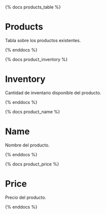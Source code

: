 {% docs products_table %}

# Products

Tabla sobre los productos existentes.

{% enddocs %}

{% docs product_inventory %}

# Inventory

Cantidad de inventario disponible del producto.

{% enddocs %}

{% docs product_name %}

# Name

Nombre del producto.

{% enddocs %}

{% docs product_price %}

# Price

Precio del producto.

{% enddocs %}

